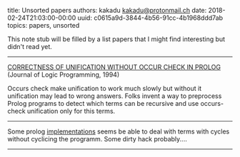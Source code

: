title: Unsorted papers
authors: kakadu <kakadu@protonmail.ch>
date: 2018-02-24T21:03:00-00:00
uuid: c0615a9d-3844-4b56-91cc-4b1968ddd7ab
topics: papers, unsorted

This note stub will be filled by a list papers that I might find 
interesting but didn't read yet.

---

[CORRECTNESS OF UNIFICATION WITHOUT OCCUR CHECK IN PROLOG](https://www.sciencedirect.com/science/article/pii/0743106694900485) (Journal of Logic Programming, 1994)

Occurs check make unification to work much slowly but without it unification may 
lead to wrong answers. Folks invent a way to preprocess Prolog programs to detect
which terms can be recursive and use occurs-check unification only for this terms.

---

Some prolog [implementations](https://sicstus.sics.se/sicstus/docs/3.12.8/html/sicstus/Occur.html) seems be able to deal with terms with cycles without cyclicing the programm. Some dirty hack probably....

---




